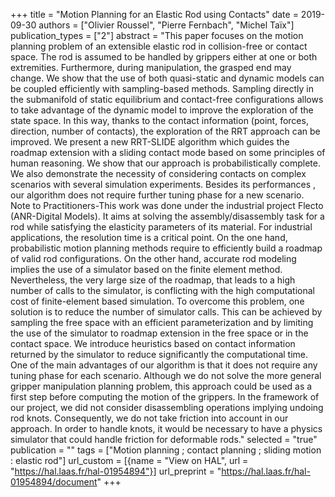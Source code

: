 +++
title = "Motion Planning for an Elastic Rod using Contacts"
date = 2019-09-30
authors = ["Olivier Roussel", "Pierre Fernbach", "Michel Taïx"]
publication_types = ["2"]
abstract = "This paper focuses on the motion planning problem of an extensible elastic rod in collision-free or contact space. The rod is assumed to be handled by grippers either at one or both extremities. Furthermore, during manipulation, the grasped end may change. We show that the use of both quasi-static and dynamic models can be coupled efficiently with sampling-based methods. Sampling directly in the submanifold of static equilibrium and contact-free configurations allows to take advantage of the dynamic model to improve the exploration of the state space. In this way, thanks to the contact information (point, forces, direction, number of contacts), the exploration of the RRT approach can be improved. We present a new RRT-SLIDE algorithm which guides the roadmap extension with a sliding contact mode based on some principles of human reasoning. We show that our approach is probabilistically complete. We also demonstrate the necessity of considering contacts on complex scenarios with several simulation experiments. Besides its performances , our algorithm does not require further tuning phase for a new scenario. Note to Practitioners-This work was done under the industrial project Flecto (ANR-Digital Models). It aims at solving the assembly/disassembly task for a rod while satisfying the elasticity parameters of its material. For industrial applications, the resolution time is a critical point. On the one hand, probabilistic motion planning methods require to efficiently build a roadmap of valid rod configurations. On the other hand, accurate rod modeling implies the use of a simulator based on the finite element method. Nevertheless, the very large size of the roadmap, that leads to a high number of calls to the simulator, is conflicting with the high computational cost of finite-element based simulation. To overcome this problem, one solution is to reduce the number of simulator calls. This can be achieved by sampling the free space with an efficient parameterization and by limiting the use of the simulator to roadmap extension in the free space or in the contact space. We introduce heuristics based on contact information returned by the simulator to reduce significantly the computational time. One of the main advantages of our algorithm is that it does not require any tuning phase for each scenario. Although we do not solve the more general gripper manipulation planning problem, this approach could be used as a first step before computing the motion of the grippers. In the framework of our project, we did not consider disassembling operations implying undoing rod knots. Consequently, we do not take friction into account in our approach. In order to handle knots, it would be necessary to have a physics simulator that could handle friction for deformable rods."
selected = "true"
publication = ""
tags = ["Motion planning ; contact planning ; sliding motion : elastic rod"]
url_custom = [{name = "View on HAL", url = "https://hal.laas.fr/hal-01954894"}]
url_preprint = "https://hal.laas.fr/hal-01954894/document"
+++

